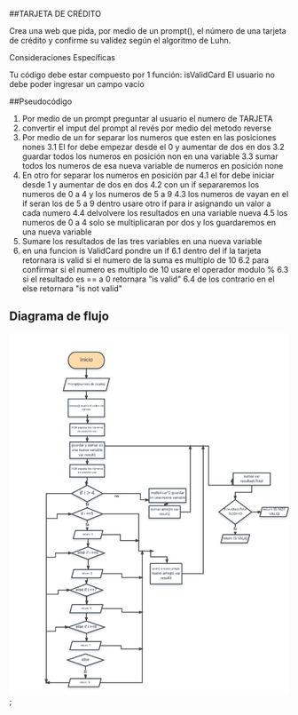 ##TARJETA DE CRÉDITO

Crea una web que pida, por medio de un prompt(), el número de una tarjeta de
crédito y confirme su validez según el algoritmo de Luhn.

Consideraciones Específicas

Tu código debe estar compuesto por 1 función: isValidCard
El usuario no debe poder ingresar un campo vacío

##Pseudocódigo

1. Por medio de un prompt preguntar al usuario el numero de TARJETA
2. convertir el  imput del prompt al revés por medio del metodo reverse
3. Por medio de un for separar los numeros que esten en las posiciones nones
  3.1 El for debe empezar desde el 0 y aumentar de dos en dos
  3.2 guardar todos los numeros en posición non en una variable
  3.3 sumar todos los numeros de esa nueva variable de numeros en posición none
4. En otro for separar los numeros en posición par
  4.1 el for debe iniciar desde 1 y aumentar de dos en dos
  4.2 con un if separaremos los numeros de 0 a 4  y los numeros de 5 a 9
  4.3 los numeros de vayan en el if seran los de 5 a 9
  dentro usare otro if para ir asignando un valor a cada numero
  4.4 delvolvere los resultados en una variable nueva
  4.5 los numeros de 0 a 4 solo se multiplicaran por dos y los guardaremos en
   una nueva variable
5. Sumare los resultados de las tres variables en una nueva variable
6. en una funcion is ValidCard pondre un if
  6.1 dentro del if la tarjeta retornara  is valid si el numero de la suma es
  multiplo de 10
  6.2 para confirmar si el numero es multiplo de 10 usare el operador modulo %
  6.3 si el resultado es == a 0 retornara "is valid"
  6.4 de los contrario en el else retornara "is not valid"

## Diagrama de flujo

![diagrama-de-flujo](diagrama-de-flujo.png);
